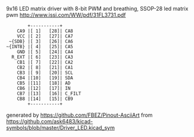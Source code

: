 9x16 LED matrix driver with 8-bit PWM and breathing, SSOP-28
led matrix pwm
http://www.issi.com/WW/pdf/31FL3731.pdf


	        +-----------+
	    CA9 |[ 1]   [28]| CA8
	    VCC |[ 2]   [27]| CA7
	 ~{SDB} |[ 3]   [26]| CA6
	~{INTB} |[ 4]   [25]| CA5
	    GND |[ 5]   [24]| CA4
	  R_EXT |[ 6]   [23]| CA3
	    CB1 |[ 7]   [22]| CA2
	    CB2 |[ 8]   [21]| CA1
	    CB3 |[ 9]   [20]| SCL
	    CB4 |[10]   [19]| SDA
	    CB5 |[11]   [18]| AD
	    CB6 |[12]   [17]| IN
	    CB7 |[13]   [16]| C_FILT
	    CB8 |[14]   [15]| CB9
	        +-----------+


generated by https://github.com/FBEZ/Pinout-AsciiArt from https://github.com/ask6483/kicad-symbols/blob/master/Driver_LED.kicad_sym